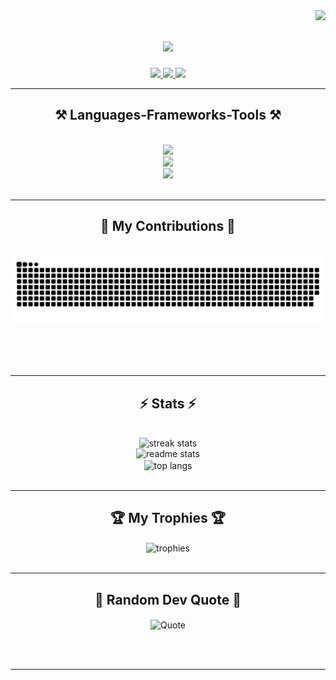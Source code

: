 <img align="right" src="https://visitor-badge.laobi.icu/badge?page_id=jdm568.jdm568" />

<h1 align="center">
    <img src="https://readme-typing-svg.herokuapp.com/?font=Righteous&size=35&center=true&vCenter=true&width=500&height=70&duration=4000&lines=Welcome+👋;+I'm+Jasmine+Mitchell!;" />
</h1>

<div align="center"> 
  <a href="mailto:jdsm568@gmail.com">
    <img src="https://img.shields.io/badge/Gmail-333333?style=for-the-badge&logo=gmail&logoColor=red" />
  </a>
  <a href="https://www.linkedin.com/in/jasmine-mitchell-4185b1139/">
    <img src="https://img.shields.io/badge/LinkedIn-0077B5?style=for-the-badge&logo=linkedin&logoColor=white" target="_blank" />
  </a>
  <a href="https://jdm568.github.io" target="_blank">
     <img src="https://img.shields.io/badge/Portfolio-FF5722?style=for-the-badge&logo=todoist&logoColor=white" target="_blank" /> <!-- sqlite, safari, google-chrome are other good icon options -->
  </a>
</div>

 <hr/>
 
<h2 align="center">⚒️ Languages-Frameworks-Tools ⚒️</h2>
<br/>
<div align="center">
    <img src="https://skillicons.dev/icons?i=java,spring,c,py,gradle,maven,js,html,css,git,github,kafka,docker,kubernetes,grafana" /><br>
    <img src="https://skillicons.dev/icons?i=linux,ubuntu,windows,tensorflow,raspberrypi,nodejs" /><br>
     <img src="https://skillicons.dev/icons?i=vscode,atom" />
</div>

<br/>
<hr/>

<div align="center">
  <h2>🐍 My Contributions 🐍</h2>
  <br>
  <img alt="snake eating my contributions" src="https://raw.githubusercontent.com/jdm568/jdm568/output/github-contribution-grid-snake.svg" />
  
  <br/><br/><br/>
</div>

<hr/>

<h2 align="center">⚡ Stats ⚡</h2>
<br>
<div align=center>
  <img width=500 src="https://github-readme-streak-stats.herokuapp.com/?user=jdm568&count_private=true&theme=react&border_radius=10" alt="streak stats"/> <br>
  <img width=500 src="https://github-readme-stats.vercel.app/api?username=jdm568&count_private=true&show_icons=true&theme=react&rank_icon=github&border_radius=10" alt="readme stats" /><br/>
  <img width=500 align="center" src="https://github-readme-stats.vercel.app/api/top-langs/?username=jdm568&hide=HTML&langs_count=8&layout=compact&theme=react&border_radius=10&size_weight=0.5&count_weight=0.5&exclude_repo=github-readme-stats" alt="top langs" />
</div>

<br/>
<hr/>

<div align=center>
  <h2>🏆 My Trophies 🏆</h2>
  <img width=500 align="center" src="https://github-profile-trophy.vercel.app/?username=jdm568&theme=react&layout=compactborder_radius=10&size_weight=0.5&count_weight=0.5" alt="trophies"/> <br>
</div>

<br/>
<hr/>

<div align=center>
 <h2>💭 Random Dev Quote 💭</h2> 
 <img width=500 align="center" src="https://quotes-github-readme.vercel.app/api?type=horizontal&theme=react&layout=compactborder_radius=10&size_weight=0.5&count_weight=0.5" alt="Quote"/> <br>
</div>


<br/><br/>
<hr/>

<br/>


<br/>
